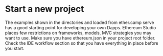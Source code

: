 # Start a new project
The examples shown in the directories and loaded from ether.camp serve has a good starting point for developing your own Dapps. Ethereum Studio places few restrictions on frameworks, models, MVC strategies you may want to use. Make sure you have ethereum.json in your project root folder. Check the IDE workflow section so that you have everything in place before you start.

